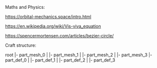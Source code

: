 












Maths and Physics:

https://orbital-mechanics.space/intro.html

https://en.wikipedia.org/wiki/Vis-viva_equation

https://spencermortensen.com/articles/bezier-circle/



Craft structure:

root
 |- part_mesh_0
 |   |- part_mesh_1
 |   |- part_mesh_2
 |       |- part_mesh_3
 |- part_def_0
 |   |- part_def_1
 |   |- part_def_2
 |       |- part_def_3

